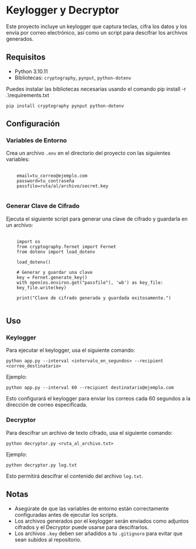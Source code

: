   <h1>Keylogger y Decryptor</h1>

  <p>Este proyecto incluye un keylogger que captura teclas, cifra los datos y los envía por correo electrónico, así
      como un script para descifrar los archivos generados.</p>

  <h2>Requisitos</h2>

  <ul>
      <li>Python 3.10.11</li>
      <li>Bibliotecas: <code>cryptography</code>, <code>pynput</code>, <code>python-dotenv</code></li>
  </ul>

  <p>Puedes instalar las bibliotecas necesarias usando el comando pip install -r .\requirements.txt</p>

  <pre><code>pip install cryptography pynput python-dotenv</code></pre>

  <h2>Configuración</h2>

  <h3>Variables de Entorno</h3>

  <p>Crea un archivo <code>.env</code> en el directorio del proyecto con las siguientes variables:</p>

<pre>
  <code>
    email=tu_correo@ejemplo.com
    password=tu_contraseña
    passfile=ruta/al/archivo/secret.key
  </code>
</pre>

<h3>Generar Clave de Cifrado</h3>

<p>Ejecuta el siguiente script para generar una clave de cifrado y guardarla en un archivo:</p>

<pre>
  <code>
    import os
    from cryptography.fernet import Fernet
    from dotenv import load_dotenv

    load_dotenv()

    # Generar y guardar una clave
    key = Fernet.generate_key()
    with open(os.environ.get("passfile"), 'wb') as key_file:
    key_file.write(key)

    print("Clave de cifrado generada y guardada exitosamente.")
  </code>
</pre>

  <h2>Uso</h2>

  <h3>Keylogger</h3>

  <p>Para ejecutar el keylogger, usa el siguiente comando:</p>

  <pre><code>python app.py --interval &lt;intervalo_en_segundos&gt; --recipient &lt;correo_destinatario&gt;</code></pre>

  <p>Ejemplo:</p>

  <pre><code>python app.py --interval 60 --recipient destinatario@ejemplo.com</code></pre>

  <p>Esto configurará el keylogger para enviar los correos cada 60 segundos a la dirección de correo especificada.</p>

  <h3>Decryptor</h3>

  <p>Para descifrar un archivo de texto cifrado, usa el siguiente comando:</p>

  <pre><code>python decryptor.py &lt;ruta_al_archivo.txt&gt;</code></pre>

  <p>Ejemplo:</p>

  <pre><code>python decryptor.py log.txt</code></pre>

  <p>Esto permitirá descifrar el contenido del archivo <code>log.txt</code>.</p>

  <h2>Notas</h2>

  <ul>
      <li>Asegúrate de que las variables de entorno están correctamente configuradas antes de ejecutar los scripts.
      </li>
      <li>Los archivos generados por el keylogger serán enviados como adjuntos cifrados y el Decryptor puede usarse
          para descifrarlos.</li>
      <li>Los archivos <code>.key</code> deben ser añadidos a tu <code>.gitignore</code> para evitar que sean subidos
          al repositorio.</li>
  </ul>

</body>

</html>

